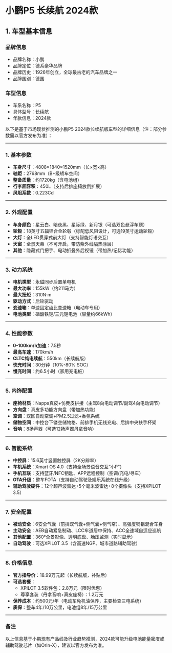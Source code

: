 
# 小鹏P5 长续航 2024款
## 1. 车型基本信息
### 品牌信息
- 品牌名称：小鹏
- 品牌定位：德系豪华品牌
- 品牌历史：1926年创立，全球最古老的汽车品牌之一
- 品牌国别：德国

### 车型信息
- 车系名称：P5
- 具体型号：长续航
- 年款信息：2024款

以下是基于市场现状推测的小鹏P5 2024款长续航版车型的详细信息（注：部分参数需以官方发布为准）：

---

### **1. 基本参数**
- **车身尺寸**：4808×1840×1520mm（长×宽×高）  
- **轴距**：2768mm（B+级轿车空间）  
- **整备质量**：约1720kg（含电池组）  
- **行李厢容积**：450L（支持后排座椅放倒扩展）  
- **风阻系数**：0.223Cd  

---

### **2. 外观配置**
- **车身颜色**：星云白、暗夜黑、星际绿、新月银（可选双色悬浮车顶）  
- **轮毂**：18英寸五辐铝合金轮毂（标配低风阻设计，可选19英寸运动轮毂）  
- **大灯**：全LED贯穿式前大灯（支持智能灯语交互）  
- **天窗**：全景天幕（不可开启，带防紫外线隔热涂层）  
- **其他**：隐藏式门把手、电动折叠外后视镜（带加热/记忆功能）  

---

### **3. 动力系统**
- **电机类型**：永磁同步后置单电机  
- **最大功率**：155kW（约211马力）  
- **最大扭矩**：310N·m  
- **驱动方式**：后轮驱动  
- **变速箱**：单速固定齿比变速箱（电动车专用）  
- **电池类型**：磷酸铁锂/三元锂电池（容量约66kWh）  

---

### **4. 性能参数**  
- **0-100km/h加速**：7.5秒  
- **最高车速**：170km/h  
- **CLTC纯电续航**：550km（长续航版）  
- **快充时间**：30分钟（10%-80% SOC）  
- **慢充时间**：约6.5小时（家用充电桩）  

---

### **5. 内饰配置**  
- **座椅材质**：Nappa真皮+仿麂皮拼接（主驾8向电动调节/副驾4向电动调节）  
- **方向盘**：真皮多功能方向盘（带加热功能）  
- **空调**：双区自动空调+PM2.5过滤+香氛系统  
- **储物空间**：中控台下镂空储物格、前排手机无线充电、后排中央扶手杯架  
- **音响**：8扬声器（可选12扬声器丹拿音响）  

---

### **6. 智能系统**  
- **中控屏**：15.6英寸竖置触控屏（2K分辨率）  
- **车机系统**：Xmart OS 4.0（支持全场景语音交互“小P”）  
- **手机互联**：支持蓝牙/NFC钥匙、APP远程控制（空调/充电/寻车）  
- **OTA升级**：整车FOTA（支持自动驾驶及娱乐系统在线升级）  
- **辅助驾驶硬件**：12个超声波雷达+5个毫米波雷达+8个摄像头（支持XPILOT 3.5）  

---

### **7. 安全配置**  
- **被动安全**：6安全气囊（前排双气囊+侧气囊+侧气帘）、高强度钢铝混合车身  
- **主动安全**：AEB自动紧急制动、LCC车道居中保持、ACC全速域自适应巡航  
- **其他配置**：360°全景影像、透明底盘、胎压监测（实时显示）  
- **自动驾驶**：可选XPILOT 3.5（含高速NGP、城市道路辅助驾驶）  

---

### **8. 价格信息**  
- **官方指导价**：18.99万元起（长续航版，补贴后）  
- **可选套餐**：  
  - XPILOT 3.5软件包：2.8万元（限时优惠）  
  - 尊享套装（丹拿音响+真皮座椅）：1.2万元  
- **保养成本**：约500元/年（电动车免机油保养，主要检查三电系统）  
- **质保**：整车4年/10万公里，电池组8年/15万公里  

---

### **备注**  
以上信息基于小鹏现有产品线及行业趋势推测，2024款可能升级电池能量密度或辅助驾驶芯片（如Orin-X），建议以官方发布为准。
